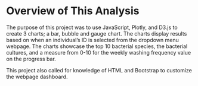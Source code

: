 # Overview of This Analysis

The purpose of this project was to use JavaScript, Plotly, and D3.js to create 3 charts; a bar, bubble and gauge chart. The charts display results based on when an individual’s ID is selected from the dropdown menu webpage. The charts showcase the top 10 bacterial species, the bacterial cultures, and a measure from 0-10 for the weekly washing frequency value on the progress bar.

This project also called for knowledge of HTML and Bootstrap to customize the webpage dashboard.

